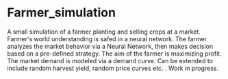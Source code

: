 # Farmer_simulation
A small simulation of a farmer planting and selling crops at a market. Farmer's world understanding is safed in a neural network. The farmer analyzes the market behavior via a Neural Network, then makes decision based on a pre-defined strategy. The aim of the farmer is maximizing profit. The market demand is modeled via a demand curve. Can be extended to include random harvest yield, random price curves etc. . Work in progress.
